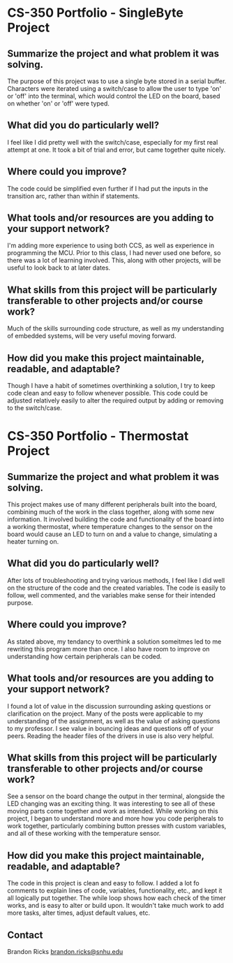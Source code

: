 # CS-350 Portfolio - SingleByte Project

## Summarize the project and what problem it was solving.
The purpose of this project was to use a single byte stored in a serial buffer. Characters were iterated using a switch/case to allow the user to type 'on' or 'off' into the terminal, which would control the LED on the board, based on whether 'on' or 'off' were typed.

## What did you do particularly well?
I feel like I did pretty well with the switch/case, especially for my first real attempt at one. It took a bit of trial and error, but came together quite nicely.

## Where could you improve?
The code could be simplified even further if I had put the inputs in the transition arc, rather than within if statements.

## What tools and/or resources are you adding to your support network?
I'm adding more experience to using both CCS, as well as experience in programming the MCU. Prior to this class, I had never used one before, so there was a lot of learning involved. This, along with other projects, will be useful to look back to at later dates.

## What skills from this project will be particularly transferable to other projects and/or course work?
Much of the skills surrounding code structure, as well as my understanding of embedded systems, will be very useful moving forward.

## How did you make this project maintainable, readable, and adaptable?
Though I have a habit of sometimes overthinking a solution, I try to keep code clean and easy to follow whenever possible. This code could be adjusted relatively easily to alter the required output by adding or removing to the switch/case.

# CS-350 Portfolio - Thermostat Project

## Summarize the project and what problem it was solving.
This project makes use of many different peripherals built into the board, combining much of the work in the class together, along with some new information. It involved building the code and functionality of the board into a working thermostat, where temperature changes to the sensor on the board would cause an LED to turn on and a value to change, simulating a heater turning on.

## What did you do particularly well?
After lots of troubleshooting and trying various methods, I feel like I did well on the structure of the code and the created variables. The code is easily to follow, well commented, and the variables make sense for their intended purpose.

## Where could you improve?
As stated above, my tendancy to overthink a solution someitmes led to me rewriting this program more than once. I also have room to improve on understanding how certain peripherals can be coded.

## What tools and/or resources are you adding to your support network?
I found a lot of value in the discussion surrounding asking questions or clarification on the project. Many of the posts were applicable to my understanding of the assignment, as well as the value of asking questions to my professor. I see value in bouncing ideas and questions off of your peers. Reading the header files of the drivers in use is also very helpful.

## What skills from this project will be particularly transferable to other projects and/or course work?
See a sensor on the board change the output in ther terminal, alongside the LED changing was an exciting thing. It was interesting to see all of these moving parts come together and work as intended. While working on this project, I began to understand more and more how you code peripherals to work together, particularly combining button presses with custom variables, and all of these working with the temperature sensor.

## How did you make this project maintainable, readable, and adaptable?
The code in this project is clean and easy to follow. I added a lot fo comments to explain lines of code, variables, functionality, etc., and kept it all logically put together. The while loop shows how each check of the timer works, and is easy to alter or build upon. It wouldn't take much work to add more tasks, alter times, adjust default values, etc.

## Contact
Brandon Ricks
brandon.ricks@snhu.edu
